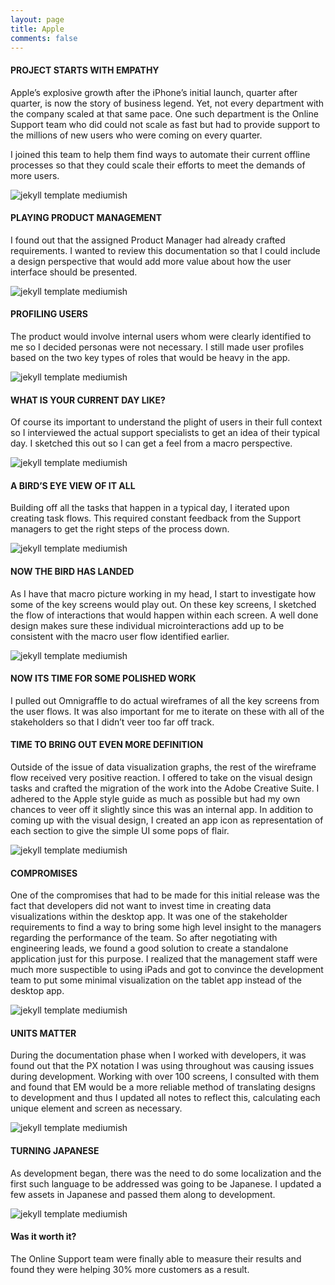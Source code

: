 ```yaml
---
layout: page
title: Apple
comments: false
---
```


#### PROJECT STARTS WITH EMPATHY
Apple’s explosive growth after the iPhone’s initial launch, quarter after quarter, is now the story of business legend. Yet, not every department with the company scaled at that same pace. One such department is the Online Support team who did could not scale as fast but had to provide support to the millions of new users who were coming on every quarter.

I joined this team to help them find ways to automate their current offline processes so that they could scale their efforts to meet the demands of more users.

![jekyll template mediumish]({{site.baseurl}}/assets/images/1.jpg)

#### PLAYING PRODUCT MANAGEMENT
I found out that the assigned Product Manager had already crafted requirements. I wanted to review this documentation so that I could include a design perspective that would add more value about how the user interface should be presented.

![jekyll template mediumish]({{site.baseurl}}/assets/images/2.jpg)

#### PROFILING USERS
The product would involve internal users whom were clearly identified to me so I decided personas were not necessary. I still made user profiles based on the two key types of roles that would be heavy in the app.

![jekyll template mediumish]({{site.baseurl}}/assets/images/3.jpg)

#### WHAT IS YOUR CURRENT DAY LIKE?
Of course its important to understand the plight of users in their full context so I interviewed the actual support specialists to get an idea of their typical day. I sketched this out so I can get a feel from a macro perspective.

![jekyll template mediumish]({{site.baseurl}}/assets/images/4.jpg)

#### A BIRD’S EYE VIEW OF IT ALL
Building off all the tasks that happen in a typical day, I iterated upon creating task flows. This required constant feedback from the Support managers to get the right steps of the process down.

![jekyll template mediumish]({{site.baseurl}}/assets/images/5.jpg)

#### NOW THE BIRD HAS LANDED
As I have that macro picture working in my head, I start to investigate how some of the key screens would play out. On these key screens, I sketched the flow of interactions that would happen within each screen. A well done design makes sure these individual microinteractions add up to be consistent with the macro user flow identified earlier.

![jekyll template mediumish]({{site.baseurl}}/assets/images/6.jpg)

#### NOW ITS TIME FOR SOME POLISHED WORK
I pulled out Omnigraffle to do actual wireframes of all the key screens from the user flows. It was also important for me to iterate on these with all of the stakeholders so that I didn’t veer too far off track.

#### TIME TO BRING OUT EVEN MORE DEFINITION
Outside of the issue of data visualization graphs, the rest of the wireframe flow received very positive reaction. I offered to take on the visual design tasks and crafted the migration of the work into the Adobe Creative Suite. I adhered to the Apple style guide as much as possible but had my own chances to veer off it slightly since this was an internal app. In addition to coming up with the visual design, I created an app icon as representation of each section to give the simple UI some pops of flair.

![jekyll template mediumish]({{site.baseurl}}/assets/images/1.jpg)

#### COMPROMISES
One of the compromises that had to be made for this initial release was the fact that developers did not want to invest time in creating data visualizations within the desktop app. It was one of the stakeholder requirements to find a way to bring some high level insight to the managers regarding the performance of the team. So after negotiating with engineering leads, we found a good solution to create a standalone application just for this purpose. I realized that the management staff were much more suspectible to using iPads and got to convince the development team to put some minimal visualization on the tablet app instead of the desktop app.

![jekyll template mediumish]({{site.baseurl}}/assets/images/2.jpg)

#### UNITS MATTER
During the documentation phase when I worked with developers, it was found out that the PX notation I was using throughout was causing issues during development.  Working with over 100 screens, I consulted with them and found that EM would be a more reliable method of translating designs to development and thus I updated all notes to reflect this, calculating each unique element and screen as necessary.

![jekyll template mediumish]({{site.baseurl}}/assets/images/3.jpg)

#### TURNING JAPANESE
As development began, there was the need to do some localization and the first such language to be addressed was going to be Japanese. I updated a few assets in Japanese and passed them along to development.

![jekyll template mediumish]({{site.baseurl}}/assets/images/4.jpg)

#### Was it worth it?
The Online Support team were finally able to measure their results and found they were helping 30% more customers as a result.
